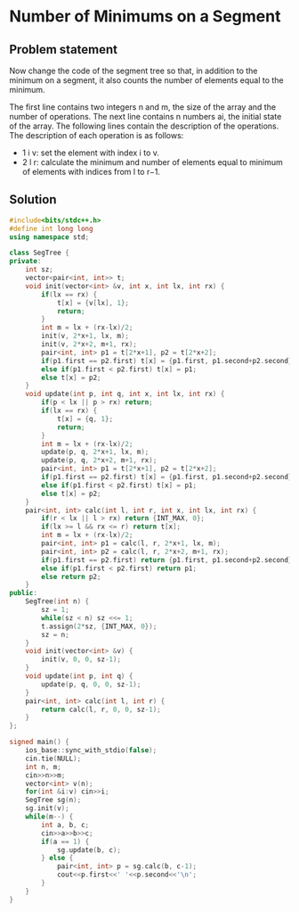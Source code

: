 # Number of Minimums on a Segment

## Problem statement

Now change the code of the segment tree so that, in addition to the minimum on a segment, it also counts the number of elements equal to the minimum.

The first line contains two integers n and m, the size of the array and the number of operations. The next line contains n numbers ai, the initial state of the array. The following lines contain the description of the operations. The description of each operation is as follows:

- 1 i v: set the element with index i to v.
- 2 l r: calculate the minimum and number of elements equal to minimum of elements with indices from l to r−1.

## Solution

```cpp
#include<bits/stdc++.h>
#define int long long
using namespace std;

class SegTree {
private:
    int sz;
    vector<pair<int, int>> t;
    void init(vector<int> &v, int x, int lx, int rx) {
        if(lx == rx) {
            t[x] = {v[lx], 1};
            return;
        }
        int m = lx + (rx-lx)/2;
        init(v, 2*x+1, lx, m);
        init(v, 2*x+2, m+1, rx);
        pair<int, int> p1 = t[2*x+1], p2 = t[2*x+2];
        if(p1.first == p2.first) t[x] = {p1.first, p1.second+p2.second};
        else if(p1.first < p2.first) t[x] = p1;
        else t[x] = p2;
    }
    void update(int p, int q, int x, int lx, int rx) {
        if(p < lx || p > rx) return;
        if(lx == rx) {
            t[x] = {q, 1};
            return;
        }
        int m = lx + (rx-lx)/2;
        update(p, q, 2*x+1, lx, m);
        update(p, q, 2*x+2, m+1, rx);
        pair<int, int> p1 = t[2*x+1], p2 = t[2*x+2];
        if(p1.first == p2.first) t[x] = {p1.first, p1.second+p2.second};
        else if(p1.first < p2.first) t[x] = p1;
        else t[x] = p2;
    }
    pair<int, int> calc(int l, int r, int x, int lx, int rx) {
        if(r < lx || l > rx) return {INT_MAX, 0};
        if(lx >= l && rx <= r) return t[x];
        int m = lx + (rx-lx)/2;
        pair<int, int> p1 = calc(l, r, 2*x+1, lx, m);
        pair<int, int> p2 = calc(l, r, 2*x+2, m+1, rx);
        if(p1.first == p2.first) return {p1.first, p1.second+p2.second};
        else if(p1.first < p2.first) return p1;
        else return p2;
    }
public:
    SegTree(int n) {
        sz = 1;
        while(sz < n) sz <<= 1;
        t.assign(2*sz, {INT_MAX, 0});
        sz = n;
    }
    void init(vector<int> &v) {
        init(v, 0, 0, sz-1);
    }
    void update(int p, int q) {
        update(p, q, 0, 0, sz-1);
    }
    pair<int, int> calc(int l, int r) {
        return calc(l, r, 0, 0, sz-1);
    }
};

signed main() {
    ios_base::sync_with_stdio(false);
    cin.tie(NULL);
    int n, m;
    cin>>n>>m;
    vector<int> v(n);
    for(int &i:v) cin>>i;
    SegTree sg(n);
    sg.init(v);
    while(m--) {
        int a, b, c;
        cin>>a>>b>>c;
        if(a == 1) {
            sg.update(b, c);
        } else {
            pair<int, int> p = sg.calc(b, c-1);
            cout<<p.first<<' '<<p.second<<'\n';
        }
    }
}
```
